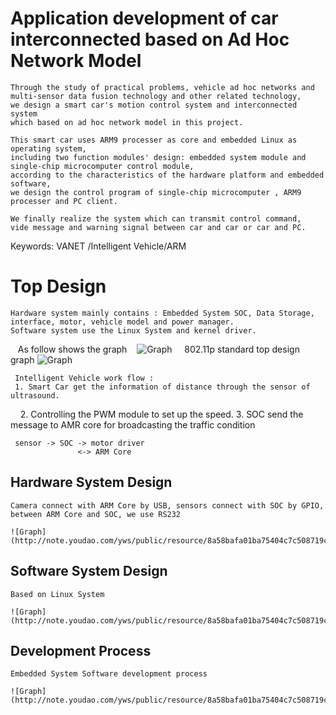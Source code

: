 # Application development of car interconnected based on Ad Hoc Network Model 
    Through the study of practical problems, vehicle ad hoc networks and 
    multi-sensor data fusion technology and other related technology, 
    we design a smart car's motion control system and interconnected system 
    which based on ad hoc network model in this project.
    
    This smart car uses ARM9 processer as core and embedded Linux as operating system, 
    including two function modules' design: embedded system module and single-chip microcomputer control module,
    according to the characteristics of the hardware platform and embedded software,
    we design the control program of single-chip microcomputer , ARM9 processer and PC client.
    
    We finally realize the system which can transmit control command, 
    vide message and warning signal between car and car or car and PC.

Keywords: VANET /Intelligent Vehicle/ARM

# Top Design
    Hardware system mainly contains : Embedded System SOC, Data Storage, interface, motor, vehicle model and power manager.
    Software system use the Linux System and kernel driver.
    As follow shows the graph
    ![Graph](http://note.youdao.com/yws/public/resource/8a58bafa01ba75404c7c508719c5f807/xmlnote/137347942FBB4314BD30529112086D50/4477)    
    802.11p standard top design graph
    ![Graph](http://note.youdao.com/yws/public/resource/8a58bafa01ba75404c7c508719c5f807/xmlnote/1E50586E617E47948F3E74E22A752670/4484)
    
     Intelligent Vehicle work flow : 
     1. Smart Car get the information of distance through the sensor of ultrasound.
     2. Controlling the PWM module to set up the speed.
     3. SOC send the message to AMR core for broadcasting the traffic condition
     
     sensor -> SOC -> motor driver
                   <-> ARM Core
                   
## Hardware System Design
    Camera connect with ARM Core by USB, sensors connect with SOC by GPIO,
    between ARM Core and SOC, we use RS232
    
    ![Graph](http://note.youdao.com/yws/public/resource/8a58bafa01ba75404c7c508719c5f807/xmlnote/BFF6AABC74F149498CD76D79DE738278/4488)
   
## Software System Design
    Based on Linux System
    
    ![Graph](http://note.youdao.com/yws/public/resource/8a58bafa01ba75404c7c508719c5f807/xmlnote/F1527459992F482B813E24F7B124A11B/4491)

## Development Process
    Embedded System Software development process
    
    ![Graph](http://note.youdao.com/yws/public/resource/8a58bafa01ba75404c7c508719c5f807/xmlnote/765C0F1E2C9F4046AB24EA735AF974B8/4494)
    
 
